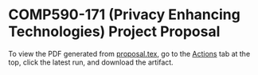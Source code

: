 # COMP590-171 (Privacy Enhancing Technologies) Project Proposal

To view the PDF generated from [proposal.tex](proposal.tex), go to the [Actions](https://github.com/590-PET/project-proposal/actions) tab at the top, click the latest run, and download the artifact.

